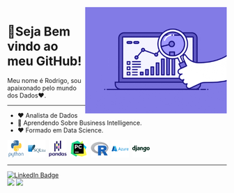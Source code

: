 <img src = "giphy (2).gif"   width = "325px" align = "right"> 

# 🤩Seja Bem vindo ao meu GitHub! 

Meu nome é Rodrigo,  sou apaixonado pelo mundo dos Dados❤. 


---

- ❤ Analista de Dados 
- 🚀 Aprendendo Sobre Business Intelligence.
- ❤ Formado em Data Science.

<div>
  <img src="https://github.com/devicons/devicon/blob/master/icons/python/python-original-wordmark.svg" title="Python" alt="Python" width="40" height="40"/>&nbsp;
  <img src="https://github.com/devicons/devicon/blob/master/icons/sqlite/sqlite-original-wordmark.svg" title="SQLite" alt="SQL" width="40" height="40"/>&nbsp;
  <img src="https://github.com/devicons/devicon/blob/master/icons/pandas/pandas-original-wordmark.svg" title="Pandas" alt="Pandas" width="40" height="40"/>&nbsp;
  <img src="https://github.com/devicons/devicon/blob/master/icons/pycharm/pycharm-original.svg" title="PyCharm" alt="PyCharm" width="40" height="40"/>&nbsp;
  <img src="https://github.com/devicons/devicon/blob/master/icons/r/r-original.svg" title="Linguagem R" alt="R" width="40" height="40"/>&nbsp;
  <img src="https://github.com/devicons/devicon/blob/master/icons/azure/azure-original-wordmark.svg" title="Azuere" alt="Azure" width="40" height="40"/>&nbsp;
  <img src="https://github.com/devicons/devicon/blob/master/icons/django/django-plain-wordmark.svg" title="Django" alt="Django" width="40" height="40"/>&nbsp;
  

  
</div>

---



<div id="badges">
  <a href = "https://www.linkedin.com/in/rodriggo-nascimento-81b66659/">
    <img src="https://img.shields.io/badge/LinkedIn-blue?style=for-the-badge&logo=linkedin&logoColor=white" alt="LinkedIn Badge"/>
  </a>
 
</div>




<div align = "left">
<img height = "200em" src="https://github-readme-stats.vercel.app/api/top-langs/?username=Rodriggo1987&show_icons=true&theme=bear&count_private=true"/>
<img height = "200em" src="https://github-readme-stats.vercel.app/api?username=Rodriggo1987&show_icons=true&show_icons=true&theme=bear&count_private=true" />
</div>



